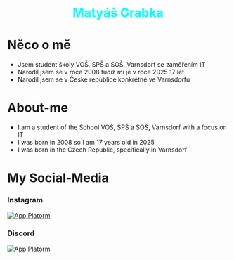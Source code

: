# <span style="color:Aqua;display:block;text-align:center;"> **Matyáš Grabka**</span>
# Něco o mě

- Jsem student školy VOŠ, SPŠ a SOŠ, Varnsdorf se zaměřením IT
- Narodil jsem se v roce 2008 tudíž mi je v roce 2025 17 let
- Narodil jsem se v České republice konkrétně ve Varnsdorfu

# About-me

- I am a student of the School VOŠ, SPŠ a SOŠ, Varnsdorf with a focus on IT
- I was born in 2008 so I am 17 years old in 2025
- I was born in the Czech Republic, specifically in Varnsdorf

# My Social-Media

### Instagram
[![App Platorm](https://img.icons8.com/?size=48&id=Xy10Jcu1L2Su&format=png)](https://www.instagram.com/matesgrabka/)

### Discord 

[![App Platorm](https://img.icons8.com/?size=48&id=30998&format=png)](https://discord.com/users/661271321295978506)

